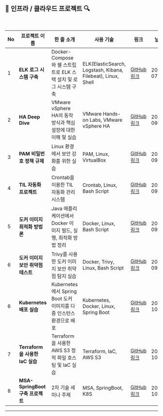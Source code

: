 ## **🔎 인프라 / 클라우드 프로젝트 🔍**

<br>

| No  | 프로젝트 이름                      | 한 줄 소개                                                           | 사용 기술                                                    | 링크                                                                           | 날짜       |
| --- | ---------------------------------- | -------------------------------------------------------------------- | ------------------------------------------------------------ | ------------------------------------------------------------------------------ | ---------- |
| 1   | **ELK 로그 시스템 구축**           | Docker-Compose와 쉘 스트립트로 ELK 스택 설치 및 로그 시스템 구축     | ELK(ElasticSearch, Logstash, Kibana, Filebeat), Linux, Shell | [GitHub 링크](https://github.com/lotuxsoo/FISA3-ELK-Pipeline)                  | 2024-07-19 |
| 2   | **HA Deep Dive**                   | VMware vSphere HA의 동작 방식과 핵심 설정에 대한 이해 및 실습        | VMware Hands-on Labs, VMware vSphere HA                      | [GitHub 링크](https://github.com/lotuxsoo/FISA3-vSphere-HA)                    | 2024-09-03 |
| 3   | **PAM 비밀번호 정책 규제**         | Linux 환경에서 보안 강화를 위한 실습                                 | PAM, Linux, VirtualBox                                       | [GitHub 링크](https://github.com/lotuxsoo/Woori-FISA/tree/main/Linux-PAM)      | 2024-09-19 |
| 4   | **TIL 자동화 프로젝트**            | Crontab을 이용한 TIL 자동화 관리 시스템                              | Crontab, Linux, Bash Script                                  | [GitHub 링크](https://github.com/lotuxsoo/Woori-FISA/tree/main/Crontab-TIL)    | 2024-09-23 |
| 5   | **도커 이미지 최적화 방법론**      | Java 애플리케이션에서 Docker 이미지 빌드, 실행, 최적화 방법 정리     | Docker, Linux, Bash Script                                   | [GitHub 링크](https://github.com/lotuxsoo/Woori-FISA/tree/main/Docker-Guide)   | 2024-09-24 |
| 6   | **도커 이미지 보안 취약점 테스트** | Trivy를 사용한 도커 이미지 보안 취약점 탐지 실습                     | Docker, Trivy, Linux, Bash Script                            | [GitHub 링크](https://github.com/lotuxsoo/Woori-FISA/tree/main/Trivy-Analysis) | 2024-09-25 |
| 6   | **Kubernetes 배포 실습**           | Kubernetes에서 Spring Boot 도커 이미지를 다중 인스턴스 환경으로 배포 | Kubernetes, Docker, Linux, Spring Boot                       | [GitHub 링크](https://github.com/lotuxsoo/Woori-FISA/tree/main/K8S-Deployment) | 2024-10-02 |
| 7   | **Terraform을 사용한 IaC 실습**    | Terraform을 사용한 AWS S3 정적 파일 호스팅 및 IaC 실습               | Terraform, IaC, AWS S3                                       | [GitHub 링크](https://github.com/lotuxsoo/Woori-FISA/tree/main/Terraform-S3)   | 2024-10-17 |
| 8   | **MSA-SpringBoot 구축 프로젝트**   | 2차 기술 세미나 주제                                                 | MSA, SpringBoot, K8S                                         | [GitHub 링크](https://github.com/lotuxsoo/msa-springboot-k8s)                  | 2024-10-22 |

---

<br>
